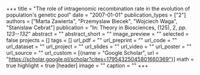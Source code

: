 +++
title = "The role of intragenomic recombination rate in the evolution of population's genetic pool"
date = "2007-01-01"
publication_types = ["2"]
authors = ["Marta Zawierta", "Przemyslaw Biecek", "Wojciech Waga", "Stanislaw Cebrat"]
publication = "In: Theory in Biosciences, (125), 2, _pp. 123--132_"
abstract = ""
abstract_short = ""
image_preview = ""
selected = false
projects = []
tags = []
url_pdf = ""
url_preprint = ""
url_code = ""
url_dataset = ""
url_project = ""
url_slides = ""
url_video = ""
url_poster = ""
url_source = ""
url_custom = [{name = "Google Scholar", url = "https://scholar.google.pl/scholar?cites=17954325045801660369"}]
math = true
highlight = true
[header]
image = ""
caption = ""
+++
